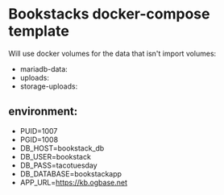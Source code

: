 # Bookstacks docker-compose template

Will use docker volumes for the data that isn't import
volumes:
* mariadb-data:
* uploads:
* storage-uploads:



## environment:
* PUID=1007
* PGID=1008
* DB_HOST=bookstack_db
* DB_USER=bookstack
* DB_PASS=tacotuesday
* DB_DATABASE=bookstackapp
* APP_URL=https://kb.ogbase.net
